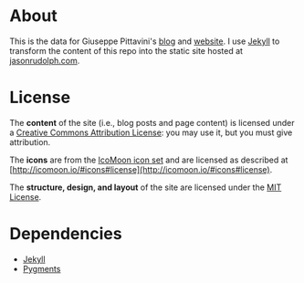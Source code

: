 # About

This is the data for Giuseppe Pittavini's [blog](http://jasonrudolph.com/blog "http://jasonrudolph.com/blog") and [website](http://jasonrudolph.com "http://jasonrudolph.com").
I use [Jekyll](http://github.com/mojombo/jekyll) to transform the content of this repo into the static site hosted at [jasonrudolph.com](http://jasonrudolph.com "http://jasonrudolph.com").

# License

The **content** of the site (i.e., blog posts and page content) is licensed under a [Creative Commons Attribution License](http://creativecommons.org/licenses/by/3.0/us/): you may use it, but you must give attribution.

The **icons** are from the [IcoMoon icon set](http://icomoon.io/) and are licensed as described at [http://icomoon.io/#icons#license](http://icomoon.io/#icons#license).

The **structure, design, and layout** of the site are licensed under the [MIT License](http://opensource.org/licenses/MIT).

# Dependencies

* [Jekyll](http://wiki.github.com/mojombo/jekyll/install)
* [Pygments](http://wiki.github.com/mojombo/jekyll/install)
